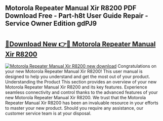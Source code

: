 ## Motorola Repeater Manual Xir R8200 PDF Download Free - Part-h8t User Guide Repair - Service Owner Edition gdPJ9

# <h2><a href="http://bc91090.oget.top/?id=Motorola+Repeater+Manual+Xir+R8200">🔗Download New 👉🔴 Motorola Repeater Manual Xir R8200</a></h2>

[![Motorola Repeater Manual Xir R8200 new download](https://i.imgur.com/5g1atiW.png)](http://bc91090.oget.top/?id=Motorola+Repeater+Manual+Xir+R8200)
Congratulations on your new Motorola Repeater Manual Xir R8200! This user manual is designed to help you understand and get the most out of your product. Understanding the Product This section provides an overview of your new Motorola Repeater Manual Xir R8200 and its key features. Experience seamless connectivity and control thanks to the advanced features of your new Motorola Repeater Manual Xir R8200. We trust that the Motorola Repeater Manual Xir R8200 has been an invaluable resource in your efforts to master your new product. Should you require any assistance, our customer service team is at your disposal.
